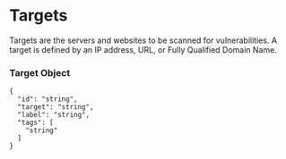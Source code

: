# Targets

Targets are the servers and websites to be scanned for vulnerabilities. A target is defined by an IP address, URL, or Fully Qualified Domain Name.

### Target Object

```text
{
  "id": "string",
  "target": "string",
  "label": "string",
  "tags": [
    "string"
  ]
}
```

